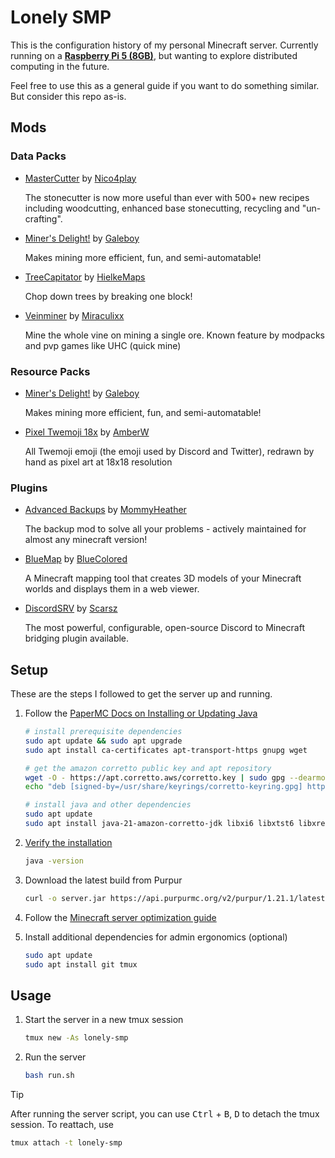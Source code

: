 # Lonely SMP

This is the configuration history of my personal Minecraft server. Currently running on a [**Raspberry Pi 5 (8GB)**](https://www.raspberrypi.com/products/raspberry-pi-5/), but wanting to explore distributed computing in the future.

Feel free to use this as a general guide if you want to do something similar. But consider this repo as-is.

## Mods

### Data Packs

- [MasterCutter](https://modrinth.com/datapack/mastercutter) by [Nico4play](https://modrinth.com/user/Nico4play)

  The stonecutter is now more useful than ever with 500+ new recipes including woodcutting, enhanced base stonecutting, recycling and "un-crafting".

- [Miner's Delight!](https://modrinth.com/datapack/miners-delight!) by [Galeboy](https://modrinth.com/user/Galeboy)

  Makes mining more efficient, fun, and semi-automatable!

- [TreeCapitator](https://modrinth.com/datapack/treecapitator-datapack) by [HielkeMaps](https://modrinth.com/user/HielkeMaps)

  Chop down trees by breaking one block!

- [Veinminer](https://modrinth.com/datapack/veinminer) by [Miraculixx](https://modrinth.com/user/Miraculixx)

  Mine the whole vine on mining a single ore. Known feature by modpacks and pvp games like UHC (quick mine)

### Resource Packs

- [Miner's Delight!](https://modrinth.com/datapack/miners-delight!) by [Galeboy](https://modrinth.com/user/Galeboy)

  Makes mining more efficient, fun, and semi-automatable!

- [Pixel Twemoji 18x](https://modrinth.com/resourcepack/pixel-twemoji-18x) by [AmberW](https://modrinth.com/user/AmberW)

  All Twemoji emoji (the emoji used by Discord and Twitter), redrawn by hand as pixel art at 18x18 resolution

### Plugins

- [Advanced Backups](https://modrinth.com/plugin/advanced-backups) by [MommyHeather](https://modrinth.com/user/MommyHeather)

  The backup mod to solve all your problems - actively maintained for almost any minecraft version!

- [BlueMap](https://modrinth.com/plugin/bluemap) by [BlueColored](https://modrinth.com/user/BlueColored)

  A Minecraft mapping tool that creates 3D models of your Minecraft worlds and displays them in a web viewer.

- [DiscordSRV](https://modrinth.com/plugin/discordsrv) by [Scarsz](https://modrinth.com/user/Scarsz)

  The most powerful, configurable, open-source Discord to Minecraft bridging plugin available.

## Setup

These are the steps I followed to get the server up and running.

1. Follow the [PaperMC Docs on Installing or Updating Java](https://docs.papermc.io/misc/java-install#ubuntudebian)

   ```bash
   # install prerequisite dependencies
   sudo apt update && sudo apt upgrade
   sudo apt install ca-certificates apt-transport-https gnupg wget

   # get the amazon corretto public key and apt repository
   wget -O - https://apt.corretto.aws/corretto.key | sudo gpg --dearmor -o /usr/share/keyrings/corretto-keyring.gpg && \
   echo "deb [signed-by=/usr/share/keyrings/corretto-keyring.gpg] https://apt.corretto.aws stable main" | sudo tee /etc/apt/sources.list.d/corretto.list

   # install java and other dependencies
   sudo apt update
   sudo apt install java-21-amazon-corretto-jdk libxi6 libxtst6 libxrender1
   ```

1. [Verify the installation](https://docs.papermc.io/misc/java-install#verifying-installation)

   ```bash
   java -version
   ```

1. Download the latest build from Purpur

   ```bash
   curl -o server.jar https://api.purpurmc.org/v2/purpur/1.21.1/latest/download
   ```

1. Follow the [Minecraft server optimization guide](https://github.com/YouHaveTrouble/minecraft-optimization/blob/1.21/README.md)

1. Install additional dependencies for admin ergonomics (optional)

   ```bash
   sudo apt update
   sudo apt install git tmux
   ```

## Usage

1. Start the server in a new tmux session

   ```bash
   tmux new -As lonely-smp
   ```

1. Run the server

   ```bash
   bash run.sh
   ```

> [!TIP]
> After running the server script, you can use <kbd>Ctrl</kbd> + <kbd>B</kbd>, <kbd>D</kbd> to detach the tmux session. To reattach, use
> ```bash
> tmux attach -t lonely-smp
> ```
